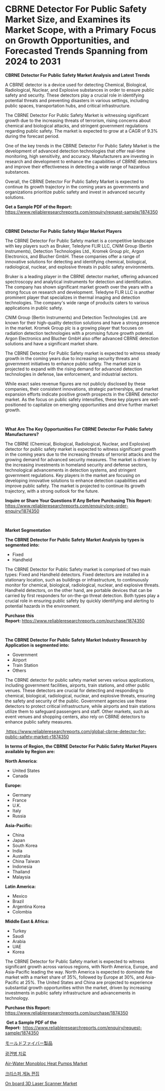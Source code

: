 <p><h1>CBRNE Detector For Public Safety Market Size, and Examines its Market Scope, with a Primary Focus on Growth Opportunities, and Forecasted Trends Spanning from 2024 to 2031</h1></p><p><strong>CBRNE Detector For Public Safety Market Analysis and Latest Trends</strong></p>
<p><p>A CBRNE detector is a device used for detecting Chemical, Biological, Radiological, Nuclear, and Explosive substances in order to ensure public safety and security. These detectors play a crucial role in identifying potential threats and preventing disasters in various settings, including public spaces, transportation hubs, and critical infrastructure.</p><p>The CBRNE Detector For Public Safety Market is witnessing significant growth due to the increasing threats of terrorism, rising concerns about chemical and biological attacks, and stringent government regulations regarding public safety. The market is expected to grow at a CAGR of 9.3% during the forecast period.</p><p>One of the key trends in the CBRNE Detector For Public Safety Market is the development of advanced detection technologies that offer real-time monitoring, high sensitivity, and accuracy. Manufacturers are investing in research and development to enhance the capabilities of CBRNE detectors and improve their effectiveness in detecting a wide range of hazardous substances.</p><p>Overall, the CBRNE Detector For Public Safety Market is expected to continue its growth trajectory in the coming years as governments and organizations prioritize public safety and invest in advanced security solutions.</p></p>
<p><strong>Get a Sample PDF of the Report:&nbsp;</strong> <a href="https://www.reliableresearchreports.com/enquiry/request-sample/1874350">https://www.reliableresearchreports.com/enquiry/request-sample/1874350</a></p>
<p>&nbsp;</p>
<p><strong>CBRNE Detector For Public Safety Major Market Players</strong></p>
<p><p>The CBRNE Detector For Public Safety market is a competitive landscape with key players such as Bruker, Teledyne FLIR LLC, CNIM Group (Bertin Instruments), Detection Technologies Ltd., Kromek Group plc, Argon Electronics, and Blucher GmbH. These companies offer a range of innovative solutions for detecting and identifying chemical, biological, radiological, nuclear, and explosive threats in public safety environments.</p><p>Bruker is a leading player in the CBRNE detector market, offering advanced spectroscopy and analytical instruments for detection and identification. The company has shown significant market growth over the years with a strong focus on research and development. Teledyne FLIR LLC is another prominent player that specializes in thermal imaging and detection technologies. The company's wide range of products caters to various applications in public safety.</p><p>CNIM Group (Bertin Instruments) and Detection Technologies Ltd. are known for their high-quality detection solutions and have a strong presence in the market. Kromek Group plc is a growing player that focuses on radiation detection technologies with a promising future growth potential. Argon Electronics and Blucher GmbH also offer advanced CBRNE detection solutions and have a significant market share.</p><p>The CBRNE Detector For Public Safety market is expected to witness steady growth in the coming years due to increasing security threats and government initiatives to enhance public safety. The market size is projected to expand with the rising demand for advanced detection technologies in defense, law enforcement, and industrial sectors.</p><p>While exact sales revenue figures are not publicly disclosed by these companies, their consistent innovations, strategic partnerships, and market expansion efforts indicate positive growth prospects in the CBRNE detector market. As the focus on public safety intensifies, these key players are well-positioned to capitalize on emerging opportunities and drive further market growth.</p></p>
<p>&nbsp;</p>
<p><strong>What Are The Key Opportunities For CBRNE Detector For Public Safety Manufacturers?</strong></p>
<p><p>The CBRNE (Chemical, Biological, Radiological, Nuclear, and Explosive) detector for public safety market is expected to witness significant growth in the coming years due to the increasing threats of terrorist attacks and the growing demand for advanced security measures. The market is driven by the increasing investments in homeland security and defense sectors, technological advancements in detection systems, and stringent government regulations. Key players in the market are focusing on developing innovative solutions to enhance detection capabilities and improve public safety. The market is projected to continue its growth trajectory, with a strong outlook for the future.</p></p>
<p><strong>Inquire or Share Your Questions If Any Before Purchasing This Report:</strong> <a href="https://www.reliableresearchreports.com/enquiry/pre-order-enquiry/1874350">https://www.reliableresearchreports.com/enquiry/pre-order-enquiry/1874350</a></p>
<p>&nbsp;</p>
<p><strong>Market Segmentation</strong></p>
<p><strong>The CBRNE Detector For Public Safety Market Analysis by types is segmented into:</strong></p>
<p><ul><li>Fixed</li><li>Handheld</li></ul></p>
<p><p>The CBRNE Detector for Public Safety market is comprised of two main types: Fixed and Handheld detectors. Fixed detectors are installed in a stationary location, such as buildings or infrastructure, to continuously monitor for chemical, biological, radiological, nuclear, and explosive threats. Handheld detectors, on the other hand, are portable devices that can be carried by first responders for on-the-go threat detection. Both types play a crucial role in ensuring public safety by quickly identifying and alerting to potential hazards in the environment.</p></p>
<p><strong>Purchase this Report:&nbsp;</strong><a href="https://www.reliableresearchreports.com/purchase/1874350">https://www.reliableresearchreports.com/purchase/1874350</a></p>
<p>&nbsp;</p>
<p><strong>The CBRNE Detector For Public Safety Market Industry Research by Application is segmented into:</strong></p>
<p><ul><li>Government</li><li>Airport</li><li>Train Station</li><li>Others</li></ul></p>
<p><p>The CBRNE detector for public safety market serves various applications, including government facilities, airports, train stations, and other public venues. These detectors are crucial for detecting and responding to chemical, biological, radiological, nuclear, and explosive threats, ensuring the safety and security of the public. Government agencies use these detectors to protect critical infrastructure, while airports and train stations utilize them to safeguard passengers and staff. Other markets, such as event venues and shopping centers, also rely on CBRNE detectors to enhance public safety measures.</p></p>
<p><a href="https://www.reliableresearchreports.com/global-cbrne-detector-for-public-safety-market-r1874350">&nbsp;https://www.reliableresearchreports.com/global-cbrne-detector-for-public-safety-market-r1874350</a></p>
<p><strong>In terms of Region, the CBRNE Detector For Public Safety Market Players available by Region are:</strong></p>
<p>
    <p> <strong> North America: </strong>
        <ul>
            <li>United States</li>
            <li>Canada</li>
        </ul>
        </p> 
    <p> <strong> Europe: </strong>
        <ul>
            <li>Germany</li>
            <li>France</li>
            <li>U.K.</li>
            <li>Italy</li>
            <li>Russia</li>
        </ul>
        </p> 
    <p> <strong> Asia-Pacific: </strong>
        <ul>
            <li>China</li>
            <li>Japan</li>
            <li>South Korea</li>
            <li>India</li>
            <li>Australia</li>
            <li>China Taiwan</li>
            <li>Indonesia</li>
            <li>Thailand</li>
            <li>Malaysia</li>
        </ul>
        </p> 
    <p> <strong> Latin America: </strong>
        <ul>
            <li>Mexico</li>
            <li>Brazil</li>
            <li>Argentina Korea</li>
            <li>Colombia</li>
        </ul>
        </p> 
    <p> <strong> Middle East & Africa: </strong>
        <ul>
            <li>Turkey</li>
            <li>Saudi</li>
            <li>Arabia</li>
            <li>UAE</li>
            <li>Korea</li>
        </ul>
    </p>
    </p>
<p><p>The CBRNE Detector for Public Safety market is expected to witness significant growth across various regions, with North America, Europe, and Asia-Pacific leading the way. North America is expected to dominate the market with a market share of 35%, followed by Europe at 30%, and Asia-Pacific at 25%. The United States and China are projected to experience substantial growth opportunities within the market, driven by increasing investments in public safety infrastructure and advancements in technology.</p></p>
<p><strong>Purchase this Report: </strong><a href="https://www.reliableresearchreports.com/purchase/1874350">https://www.reliableresearchreports.com/purchase/1874350</a></p>
<p>&nbsp;<strong>Get a Sample PDF of the Report:&nbsp;&nbsp;</strong><a href="https://www.reliableresearchreports.com/enquiry/request-sample/1874350">https://www.reliableresearchreports.com/enquiry/request-sample/1874350</a></p>
<p><strong></strong></p>
<p><p><a href="https://medium.com/@alletty768546/%E6%88%90%E5%BD%A2%E7%B9%8A%E7%B6%AD%E8%A3%BD%E5%93%81%E5%B8%82%E5%A0%B4-2031%E5%B9%B4%E3%81%BE%E3%81%A7%E3%81%AE%E3%83%88%E3%83%AC%E3%83%B3%E3%83%89-%E4%BA%88%E6%B8%AC-%E7%AB%B6%E4%BA%89%E5%88%86%E6%9E%90-a98005e8d915">モールドファイバー製品</a></p><p><a href="https://github.com/khytkeqagplkzqvh/Market-Research-Report-List-1/blob/main/833865540266.md">광견병 치료</a></p><p><a href="https://github.com/fiixsa/Market-Research-Report-List-2/blob/main/air-water-monobloc-heat-pumps-market.md">Air-Water Monobloc Heat Pumps Market</a></p><p><a href="https://medium.com/@hilmi-2a/crispr-%EC%9C%A0%EC%A0%84%EC%B2%B4-%ED%8E%B8%EC%A7%91-%EC%8B%9C%EC%9E%A5-%EC%9C%A0%ED%98%95-%EC%9D%91%EC%9A%A9-%EB%B0%8F-%EC%A7%80%EB%A6%AC%EC%97%90-%EB%94%B0%EB%A5%B8-%EC%B2%A0%EC%A0%80%ED%95%9C-%ED%8F%89%EA%B0%80-1fced19f1bdd">크리스퍼 게놈 편집</a></p><p><a href="https://github.com/Airanohannonzb68e5pb53oc1/Market-Research-Report-List-2/blob/main/on-board-3d-laser-scanner-market.md">On board 3D Laser Scanner Market</a></p></p>